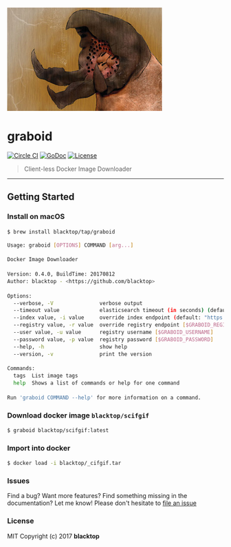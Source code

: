 ![logo](https://github.com/blacktop/graboid/raw/master/graboids.jpg)

graboid
=======

[![Circle CI](https://circleci.com/gh/blacktop/graboid.png?style=shield)](https://circleci.com/gh/blacktop/graboid) [![GoDoc](https://godoc.org/github.com/blacktop/graboid?status.svg)](https://godoc.org/github.com/blacktop/graboid) [![License](http://img.shields.io/:license-mit-blue.svg)](http://doge.mit-license.org)

> Client-less Docker Image Downloader

---

Getting Started
---------------

### Install on macOS

```sh
$ brew install blacktop/tap/graboid
```

```sh
Usage: graboid [OPTIONS] COMMAND [arg...]

Docker Image Downloader

Version: 0.4.0, BuildTime: 20170812
Author: blacktop - <https://github.com/blacktop>

Options:
  --verbose, -V               verbose output
  --timeout value             elasticsearch timeout (in seconds) (default: 60) [$TIMEOUT]
  --index value, -i value     override index endpoint (default: "https://index.docker.io") [$GRABOID_INDEX]
  --registry value, -r value  override registry endpoint [$GRABOID_REGISTRY]
  --user value, -u value      registry username [$GRABOID_USERNAME]
  --password value, -p value  registry password [$GRABOID_PASSWORD]
  --help, -h                  show help
  --version, -v               print the version

Commands:
  tags  List image tags
  help  Shows a list of commands or help for one command

Run 'graboid COMMAND --help' for more information on a command.
```

### Download docker image `blacktop/scifgif`

```sh
$ graboid blacktop/scifgif:latest
```

### Import into docker

```sh
$ docker load -i blacktop/_cifgif.tar
```

### Issues

Find a bug? Want more features? Find something missing in the documentation? Let me know! Please don't hesitate to [file an issue](https://github.com/blacktop/graboid/issues/new)

### License

MIT Copyright (c) 2017 **blacktop**
